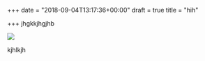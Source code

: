 +++
date = "2018-09-04T13:17:36+00:00"
draft = true
title = "hih"

+++
jhgkkjhgjhb

![](/uploads/00_HeroImage.png)

kjhlkjh
